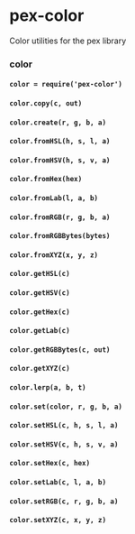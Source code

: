 # pex-color

Color utilities for the pex library

### color

#### `color = require('pex-color')`
#### `color.copy(c, out)`
#### `color.create(r, g, b, a)`
#### `color.fromHSL(h, s, l, a)`
#### `color.fromHSV(h, s, v, a)`
#### `color.fromHex(hex)`
#### `color.fromLab(l, a, b)`
#### `color.fromRGB(r, g, b, a)`
#### `color.fromRGBBytes(bytes)`
#### `color.fromXYZ(x, y, z)`
#### `color.getHSL(c)`
#### `color.getHSV(c)`
#### `color.getHex(c)`
#### `color.getLab(c)`
#### `color.getRGBBytes(c, out)`
#### `color.getXYZ(c)`
#### `color.lerp(a, b, t)`
#### `color.set(color, r, g, b, a)`
#### `color.setHSL(c, h, s, l, a)`
#### `color.setHSV(c, h, s, v, a)`
#### `color.setHex(c, hex)`
#### `color.setLab(c, l, a, b)`
#### `color.setRGB(c, r, g, b, a)`
#### `color.setXYZ(c, x, y, z)`
